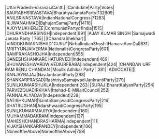  
|UttarPradesh-VaranasiCantt.|
|Candidate|Party|Votes|
|SAURABHSRIVASTAVA|BharatiyaJanataParty|132609|
|ANILSRIVASTAVA|IndianNationalCongress|71283|
|RIJWANAHMAD|BahujanSamajParty|14118|
|AJOYMUKHERJEE|CommunistPartyofIndia|1515|
|DHURANDHARSINGH|Independent|991|
|AJAY KUMAR SINGH             |Samajwadi Janata Party              |   765|
||(ChandraShekhar)||
|VINODKUMARNISHAD"GURU"|NirbalIndianShoshitHamaraAamDal|631|
|MRITYUNJAIVERMA|NationalistCongressParty|601|
|RAMPRAKASHOJHA|Independent|555|
|GANESHSHANKARCHATURVEDI|Independent|469|
|BHUVANESHWARDWIVEDIURFBABA|Independent|424|
|CHANDAN URF RAM RENU CHANDAN |Moulik Adhikar Party                |   381|
|ADVOCATE|||
|SANJAYBAJAJ|NavJankrantiParty|288|
|SHANKARPRASAD|RashtriyaSamajwadiJankrantiParty|279|
|SUNILKUMARSHUKLA|Independent|263|
|SURAJ|BharatKalyanParty|254|
|PARVEZQUADIRKHAN|Ittehad-E-MillaitCouncil|252|
|PANNALALYADAV|Independent|239|
|SATISHKUMAR|SamtaSamjwadiCongressParty|216|
|SHATRUGHAN|AdarshwaadiCongressParty|195|
|SUNILKUMARMAURYA|Independent|160|
|MUHAMMADAKRAM|Independent|137|
|MAHESHCHANDRASHARMA|Independent|111|
|VIJAYSHANKARPANDEY|Independent|106|
|NoneoftheAbove|NoneoftheAbove|758|
